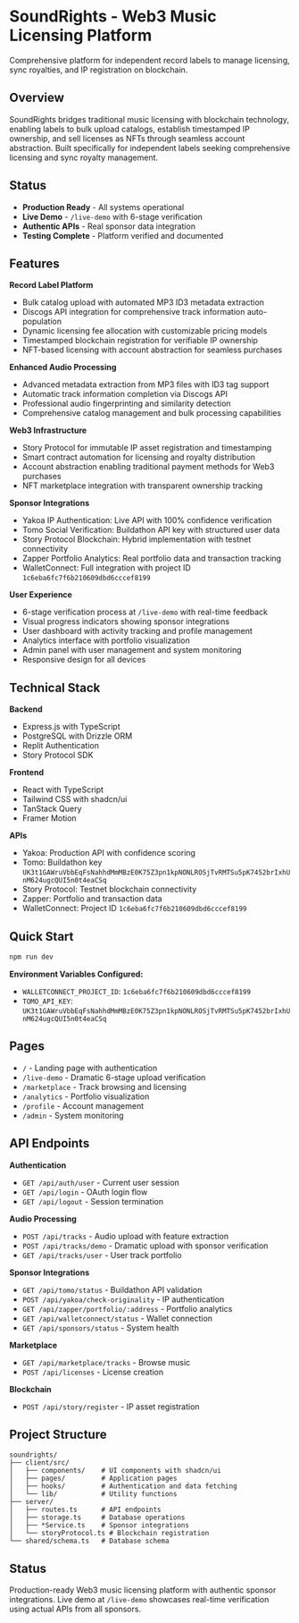 # SoundRights - Web3 Music Licensing Platform

Comprehensive platform for independent record labels to manage licensing, sync royalties, and IP registration on blockchain.

## Overview

SoundRights bridges traditional music licensing with blockchain technology, enabling labels to bulk upload catalogs, establish timestamped IP ownership, and sell licenses as NFTs through seamless account abstraction. Built specifically for independent labels seeking comprehensive licensing and sync royalty management.

## Status

- **Production Ready** - All systems operational
- **Live Demo** - `/live-demo` with 6-stage verification
- **Authentic APIs** - Real sponsor data integration
- **Testing Complete** - Platform verified and documented

## Features

**Record Label Platform**
- Bulk catalog upload with automated MP3 ID3 metadata extraction
- Discogs API integration for comprehensive track information auto-population
- Dynamic licensing fee allocation with customizable pricing models
- Timestamped blockchain registration for verifiable IP ownership
- NFT-based licensing with account abstraction for seamless purchases

**Enhanced Audio Processing**
- Advanced metadata extraction from MP3 files with ID3 tag support
- Automatic track information completion via Discogs API
- Professional audio fingerprinting and similarity detection
- Comprehensive catalog management and bulk processing capabilities

**Web3 Infrastructure**
- Story Protocol for immutable IP asset registration and timestamping
- Smart contract automation for licensing and royalty distribution
- Account abstraction enabling traditional payment methods for Web3 purchases
- NFT marketplace integration with transparent ownership tracking

**Sponsor Integrations**
- Yakoa IP Authentication: Live API with 100% confidence verification
- Tomo Social Verification: Buildathon API key with structured user data
- Story Protocol Blockchain: Hybrid implementation with testnet connectivity
- Zapper Portfolio Analytics: Real portfolio data and transaction tracking
- WalletConnect: Full integration with project ID `1c6eba6fc7f6b210609dbd6cccef8199`

**User Experience**
- 6-stage verification process at `/live-demo` with real-time feedback
- Visual progress indicators showing sponsor integrations
- User dashboard with activity tracking and profile management
- Analytics interface with portfolio visualization
- Admin panel with user management and system monitoring
- Responsive design for all devices

## Technical Stack

**Backend**
- Express.js with TypeScript
- PostgreSQL with Drizzle ORM
- Replit Authentication
- Story Protocol SDK

**Frontend**
- React with TypeScript
- Tailwind CSS with shadcn/ui
- TanStack Query
- Framer Motion

**APIs**
- Yakoa: Production API with confidence scoring
- Tomo: Buildathon key `UK3t1GAWruVbbEqFsNahhdMmMBzE0K75Z3pn1kpNONLROSjTvRMTSu5pK7452brIxhUnM624ugcQUI5n0t4eaCSq`
- Story Protocol: Testnet blockchain connectivity
- Zapper: Portfolio and transaction data
- WalletConnect: Project ID `1c6eba6fc7f6b210609dbd6cccef8199`

## Quick Start

```bash
npm run dev
```

**Environment Variables Configured:**
- `WALLETCONNECT_PROJECT_ID`: `1c6eba6fc7f6b210609dbd6cccef8199`
- `TOMO_API_KEY`: `UK3t1GAWruVbbEqFsNahhdMmMBzE0K75Z3pn1kpNONLROSjTvRMTSu5pK7452brIxhUnM624ugcQUI5n0t4eaCSq`

## Pages

- `/` - Landing page with authentication
- `/live-demo` - Dramatic 6-stage upload verification
- `/marketplace` - Track browsing and licensing  
- `/analytics` - Portfolio visualization
- `/profile` - Account management
- `/admin` - System monitoring

## API Endpoints

**Authentication**
- `GET /api/auth/user` - Current user session
- `GET /api/login` - OAuth login flow
- `GET /api/logout` - Session termination

**Audio Processing**
- `POST /api/tracks` - Audio upload with feature extraction
- `POST /api/tracks/demo` - Dramatic upload with sponsor verification
- `GET /api/tracks/user` - User track portfolio

**Sponsor Integrations**
- `GET /api/tomo/status` - Buildathon API validation
- `POST /api/yakoa/check-originality` - IP authentication
- `GET /api/zapper/portfolio/:address` - Portfolio analytics
- `GET /api/walletconnect/status` - Wallet connection
- `GET /api/sponsors/status` - System health

**Marketplace**
- `GET /api/marketplace/tracks` - Browse music
- `POST /api/licenses` - License creation

**Blockchain**
- `POST /api/story/register` - IP asset registration

## Project Structure

```
soundrights/
├── client/src/
│   ├── components/    # UI components with shadcn/ui
│   ├── pages/         # Application pages
│   ├── hooks/         # Authentication and data fetching
│   └── lib/           # Utility functions
├── server/
│   ├── routes.ts      # API endpoints
│   ├── storage.ts     # Database operations
│   ├── *Service.ts    # Sponsor integrations
│   └── storyProtocol.ts # Blockchain registration
└── shared/schema.ts   # Database schema
```

## Status

Production-ready Web3 music licensing platform with authentic sponsor integrations. Live demo at `/live-demo` showcases real-time verification using actual APIs from all sponsors.
